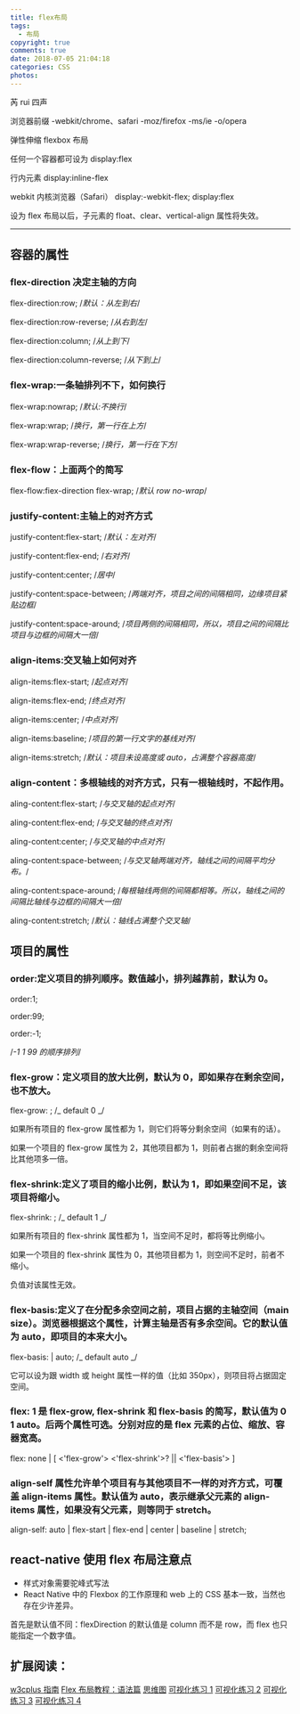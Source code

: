```yaml
---
title: flex布局
tags:
  - 布局
copyright: true
comments: true
date: 2018-07-05 21:04:18
categories: CSS
photos:
---
```


芮 rui 四声

浏览器前缀 -webkit/chrome、safari -moz/firefox -ms/ie -o/opera

弹性伸缩 flexbox 布局

任何一个容器都可设为 display:flex

行内元素 display:inline-flex

webkit 内核浏览器（Safari） display:-webkit-flex; display:flex

设为 flex 布局以后，子元素的 float、clear、vertical-align 属性将失效。

---

<!-- more -->

## 容器的属性

### flex-direction 决定主轴的方向

flex-direction:row; /_默认：从左到右_/

flex-direction:row-reverse; /_从右到左_/

flex-direction:column; /_从上到下_/

flex-direction:column-reverse; /_从下到上_/

### flex-wrap:一条轴排列不下，如何换行

flex-wrap:nowrap; /_默认:不换行_/

flex-wrap:wrap; /_换行，第一行在上方_/

flex-wrap:wrap-reverse; /_换行，第一行在下方_/

### flex-flow：上面两个的简写

flex-flow:fiex-direction flex-wrap; /_默认 row no-wrap_/

### justify-content:主轴上的对齐方式

justify-content:flex-start; /_默认：左对齐_/

justify-content:flex-end; /_右对齐_/

justify-content:center; /_居中_/

justify-content:space-between; /_两端对齐，项目之间的间隔相同，边缘项目紧贴边框_/

justify-content:space-around; /_项目两侧的间隔相同，所以，项目之间的间隔比项目与边框的间隔大一倍_/

### align-items:交叉轴上如何对齐

align-items:flex-start; /_起点对齐_/

align-items:flex-end; /_终点对齐_/

align-items:center; /_中点对齐_/

align-items:baseline; /_项目的第一行文字的基线对齐_/

align-items:stretch; /_默认：项目未设高度或 auto，占满整个容器高度_/

### align-content：多根轴线的对齐方式，只有一根轴线时，不起作用。

aling-content:flex-start; /_与交叉轴的起点对齐_/

aling-content:flex-end; /_与交叉轴的终点对齐_/

aling-content:center; /_与交叉轴的中点对齐_/

aling-content:space-between; /_与交叉轴两端对齐，轴线之间的间隔平均分布。_/

aling-content:space-around; /_每根轴线两侧的间隔都相等。所以，轴线之间的间隔比轴线与边框的间隔大一倍_/

aling-content:stretch; /_默认：轴线占满整个交叉轴_/

## 项目的属性

### order:定义项目的排列顺序。数值越小，排列越靠前，默认为 0。

order:1;

order:99;

order:-1;

/_-1 1 99 的顺序排列_/

### flex-grow：定义项目的放大比例，默认为 0，即如果存在剩余空间，也不放大。

flex-grow: <number>; /_ default 0 _/

如果所有项目的 flex-grow 属性都为 1，则它们将等分剩余空间（如果有的话）。

如果一个项目的 flex-grow 属性为 2，其他项目都为 1，则前者占据的剩余空间将比其他项多一倍。

### flex-shrink:定义了项目的缩小比例，默认为 1，即如果空间不足，该项目将缩小。

flex-shrink: <number>; /_ default 1 _/

如果所有项目的 flex-shrink 属性都为 1，当空间不足时，都将等比例缩小。

如果一个项目的 flex-shrink 属性为 0，其他项目都为 1，则空间不足时，前者不缩小。

负值对该属性无效。

### flex-basis:定义了在分配多余空间之前，项目占据的主轴空间（main size）。浏览器根据这个属性，计算主轴是否有多余空间。它的默认值为 auto，即项目的本来大小。

flex-basis: <length> | auto; /_ default auto _/

它可以设为跟 width 或 height 属性一样的值（比如 350px），则项目将占据固定空间。

### flex: 1 是 flex-grow, flex-shrink 和 flex-basis 的简写，默认值为 0 1 auto。后两个属性可选。分别对应的是 flex 元素的占位、缩放、容器宽高。

flex: none | [ <'flex-grow'> <'flex-shrink'>? || <'flex-basis'> ]

### align-self 属性允许单个项目有与其他项目不一样的对齐方式，可覆盖 align-items 属性。默认值为 auto，表示继承父元素的 align-items 属性，如果没有父元素，则等同于 stretch。

align-self: auto | flex-start | flex-end | center | baseline | stretch;

## react-native 使用 flex 布局注意点

- 样式对象需要驼峰式写法
- React Native 中的 Flexbox 的工作原理和 web 上的 CSS 基本一致，当然也存在少许差异。

首先是默认值不同：flexDirection 的默认值是 column 而不是 row，而 flex 也只能指定一个数字值。

## 扩展阅读：

[w3cplus 指南](http://www.w3cplus.com/css3/a-guide-to-flexbox-new.html)
[Flex 布局教程：语法篇](http://www.ruanyifeng.com/blog/2015/07/flex-grammar.html)
[思维图](http://blog.csdn.net/magneto7/article/details/70854472)
[可视化练习 1](https://buptsteve.github.io/flex-playground/)
[可视化练习 2](https://react-medellin.github.io/flexbox-playground/)
[可视化练习 3](https://www.flexbox.aweutist.dev/showcase.html)
[可视化练习 4](https://vikram-rajput.github.io/flexbox-playground/)

